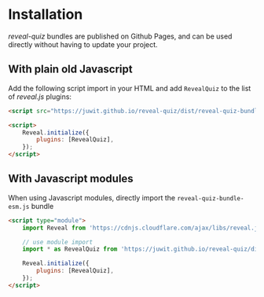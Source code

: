 # Installation

*reveal-quiz* bundles are published on Github Pages, and can be used directly without having to update your project.

## With plain old Javascript

Add the following script import in your HTML and add `RevealQuiz` to the list of *reveal.js* plugins:

```html
<script src="https://juwit.github.io/reveal-quiz/dist/reveal-quiz-bundle.js"></script>

<script>
    Reveal.initialize({
        plugins: [RevealQuiz],
    });
</script>
```

## With Javascript modules

When using Javascript modules, directly import the `reveal-quiz-bundle-esm.js` bundle

```html
<script type="module">
    import Reveal from 'https://cdnjs.cloudflare.com/ajax/libs/reveal.js/4.4.0/reveal.esm.min.js';

    // use module import
    import * as RevealQuiz from 'https://juwit.github.io/reveal-quiz/dist/reveal-quiz-bundle-esm.js';

    Reveal.initialize({
        plugins: [RevealQuiz],
    });
</script>
```
